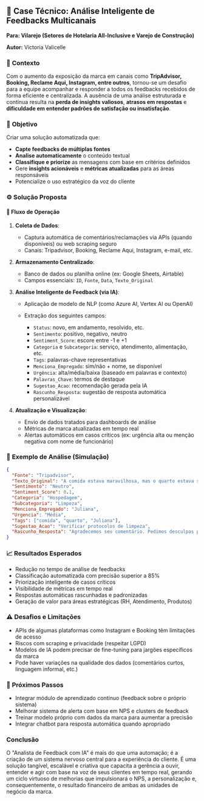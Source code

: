 ## 🧠 **Case Técnico: Análise Inteligente de Feedbacks Multicanais**

**Para: Vilarejo (Setores de Hotelaria All-Inclusive e Varejo de Construção)**

**Autor:** Victoria Valicelle

### 📌 **Contexto**

Com o aumento da exposição da marca em canais como **TripAdvisor, Booking, Reclame Aqui, Instagram, entre outros**, tornou-se um desafio para a equipe acompanhar e responder a todos os feedbacks recebidos de forma eficiente e centralizada. A ausência de uma análise estruturada e contínua resulta na **perda de insights valiosos**, **atrasos em respostas** e **dificuldade em entender padrões de satisfação ou insatisfação**.

### 🎯 **Objetivo**

Criar uma solução automatizada que:

* **Capte feedbacks de múltiplas fontes**
* **Analise automaticamente** o conteúdo textual
* **Classifique e priorize** as mensagens com base em critérios definidos
* Gere **insights acionáveis** e **métricas atualizadas** para as áreas responsáveis
* Potencialize o uso estratégico da voz do cliente

### ⚙️ **Solução Proposta**

#### 🔁 **Fluxo de Operação**

1. **Coleta de Dados**:

   * Captura automática de comentários/reclamações via APIs (quando disponíveis) ou web scraping seguro
   * Canais: Tripadvisor, Booking, Reclame Aqui, Instagram, e-mail, etc.

2. **Armazenamento Centralizado**:

   * Banco de dados ou planilha online (ex: Google Sheets, Airtable)
   * Campos essenciais: `ID`, `Fonte`, `Data`, `Texto_Original`

3. **Análise Inteligente de Feedback (via IA)**:

   * Aplicação de modelo de NLP (como Azure AI, Vertex AI ou OpenAI)
   * Extração dos seguintes campos:

     * `Status`: novo, em andamento, resolvido, etc.
     * `Sentimento`: positivo, negativo, neutro
     * `Sentiment_Score`: escore entre -1 e +1
     * `Categoria` e `Subcategoria`: serviço, atendimento, alimentação, etc.
     * `Tags`: palavras-chave representativas
     * `Menciona_Empregado`: sim/não + nome, se disponível
     * `Urgência`: alta/média/baixa (baseado em palavras e contexto)
     * `Palavras_Chave`: termos de destaque
     * `Sugestao_Acao`: recomendação gerada pela IA
     * `Rascunho_Resposta`: sugestão de resposta automática personalizável

4. **Atualização e Visualização**:

   * Envio de dados tratados para dashboards de análise
   * Métricas de marca atualizadas em tempo real
   * Alertas automáticos em casos críticos (ex: urgência alta ou menção negativa com nome de funcionário)

### 🧪 **Exemplo de Análise (Simulação)**

```json
{
  "Fonte": "Tripadvisor",
  "Texto_Original": "A comida estava maravilhosa, mas o quarto estava sujo. A atendente Juliana foi ótima.",
  "Sentimento": "Neutro",
  "Sentiment_Score": 0.1,
  "Categoria": "Hospedagem",
  "Subcategoria": "Limpeza",
  "Menciona_Empregado": "Juliana",
  "Urgencia": "Média",
  "Tags": ["comida", "quarto", "Juliana"],
  "Sugestao_Acao": "Verificar protocolos de limpeza",
  "Rascunho_Resposta": "Agradecemos seu comentário. Pedimos desculpas pela limpeza do quarto e repassamos seu elogio à Juliana!"
}
```

### 📈 **Resultados Esperados**

* Redução no tempo de análise de feedbacks
* Classificação automatizada com precisão superior a 85%
* Priorização inteligente de casos críticos
* Visibilidade de métricas em tempo real
* Respostas automáticas rascunhadas e padronizadas
* Geração de valor para áreas estratégicas (RH, Atendimento, Produtos)

### ⚠️ **Desafios e Limitações**

* APIs de algumas plataformas como Instagram e Booking têm limitações de acesso
* Riscos com scraping e privacidade (respeitar LGPD)
* Modelos de IA podem precisar de fine-tuning para jargões específicos da marca
* Pode haver variações na qualidade dos dados (comentários curtos, linguagem informal, etc.)

### 🔄 **Próximos Passos**

* Integrar módulo de aprendizado contínuo (feedback sobre o próprio sistema)
* Melhorar sistema de alerta com base em NPS e clusters de feedback
* Treinar modelo próprio com dados da marca para aumentar a precisão
* Integrar chatbot para resposta automática quando apropriado

### **Conclusão**

O "Analista de Feedback com IA" é mais do que uma automação; é a criação de um sistema nervoso central para a experiência do cliente. É uma solução tangível, escalável e criativa que capacita a gerência a ouvir, entender e agir com base na voz de seus clientes em tempo real, gerando um ciclo virtuoso de melhorias que impulsionará o NPS, a personalização e, consequentemente, o resultado financeiro de ambas as unidades de negócio da marca.
